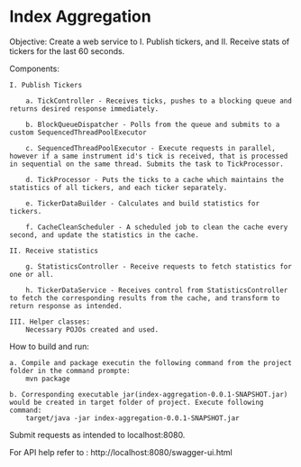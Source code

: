 # Index Aggregation

Objective:
	Create a web service to
	 I.  Publish tickers, and 
	 II. Receive stats of tickers for the last 60 seconds.

Components:

	I. Publish Tickers

		a. TickController - Receives ticks, pushes to a blocking queue and returns desired response immediately.

		b. BlockQueueDispatcher - Polls from the queue and submits to a custom SequencedThreadPoolExecutor

		c. SequencedThreadPoolExecutor - Execute requests in parallel, however if a same instrument id's tick is received, that is processed in sequential on the same thread. Submits the task to TickProcessor.

		d. TickProcessor - Puts the ticks to a cache which maintains the statistics of all tickers, and each ticker separately.

		e. TickerDataBuilder - Calculates and build statistics for tickers.

		f. CacheCleanScheduler - A scheduled job to clean the cache every second, and update the statistics in the cache.

	II. Receive statistics
		
		g. StatisticsController - Receive requests to fetch statistics for one or all.
		
		h. TickerDataService - Receives control from StatisticsController to fetch the corresponding results from the cache, and transform to return response as intended.
		
	III. Helper classes:
		Necessary POJOs created and used.
    

How to build and run:
	
	a. Compile and package executin the following command from the project folder in the command prompte:
		mvn package
		
	b. Corresponding executable jar(index-aggregation-0.0.1-SNAPSHOT.jar) would be created in target folder of project. Execute following command:
		target/java -jar index-aggregation-0.0.1-SNAPSHOT.jar
	
Submit requests as intended to localhost:8080.
	
For API  help refer to : http://localhost:8080/swagger-ui.html
